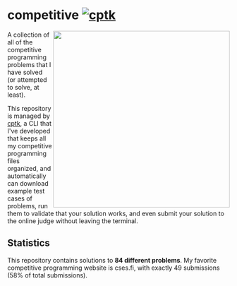 # competitive [![cptk](https://img.shields.io/static/v1?label=using&message=cptk&color=0094C6)](https://github.com/RealA10N/cptk)

<img align="right" width=400 src="https://quickchart.io/chart?width=500&height=500&bkg=transparent&f=SVG&chart=%7B%22type%22%3A+%22outlabeledDoughnut%22%2C+%22data%22%3A+%7B%22labels%22%3A+%5B%22cses.fi%22%2C+%22ioi%22%2C+%22kattis.com%22%2C+%22codeforces.com%22%2C+%22lib%22%5D%2C+%22datasets%22%3A+%5B%7B%22backgroundColor%22%3A+%5B%22%230094C6%22%2C+%22%2313C4A3%22%2C+%22%234BC0C0%22%2C+%22%23005E7C%22%2C+%22%2384DD63%22%5D%2C+%22data%22%3A+%5B49%2C+30%2C+2%2C+2%2C+1%5D%7D%5D%7D%2C+%22options%22%3A+%7B%22plugins%22%3A+%7B%22legend%22%3A+false%2C+%22outlabels%22%3A+%7B%22text%22%3A+%22%25l+%28%25v%29%22%2C+%22color%22%3A+%22white%22%2C+%22stretch%22%3A+35%2C+%22borderWidth%22%3A+2%2C+%22borderRadius%22%3A+10%2C+%22textAlign%22%3A+%22center%22%2C+%22font%22%3A+%7B%22style%22%3A+%22bold%22%2C+%22resizable%22%3A+true%2C+%22minSize%22%3A+8%2C+%22maxSize%22%3A+20%7D%7D%2C+%22doughnutlabel%22%3A+%7B%22labels%22%3A+%5B%7B%22text%22%3A+84%2C+%22color%22%3A+%22%23aaa%22%2C+%22font%22%3A+%7B%22size%22%3A+20%2C+%22weight%22%3A+%22bold%22%7D%7D%2C+%7B%22text%22%3A+%22problems%22%2C+%22font%22%3A+%7B%22size%22%3A+12%7D%2C+%22color%22%3A+%22%23aaa%22%7D%2C+%7B%22text%22%3A+%22solved%22%2C+%22font%22%3A+%7B%22size%22%3A+12%7D%2C+%22color%22%3A+%22%23aaa%22%7D%5D%7D%7D%7D%7D">

A collection of all of the competitive programming problems that I have solved 
(or attempted to solve, at least).

This repository is managed by [cptk](https://github.com/RealA10N/cptk),
a CLI that I've developed that keeps all my competitive programming files
organized, and automatically can download example test cases of problems,
run them to validate that your solution works, and even submit your solution
to the online judge without leaving the terminal.

## Statistics

This repository contains solutions to **84 different problems**.
My favorite competitive programming website is cses.fi, with
exactly 49 submissions
(58%
of total submissions).